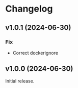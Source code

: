 # Changelog

## v1.0.1 (2024-06-30)

### Fix

- Correct dockerignore

## v1.0.0 (2024-06-30)

Initial release.
